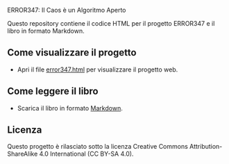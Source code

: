 ERROR347: Il Caos è un Algoritmo Aperto

Questo repository contiene il codice HTML per il progetto ERROR347 e il libro in formato Markdown.

## Come visualizzare il progetto
- Apri il file [error347.html](error347.html) per visualizzare il progetto web.

## Come leggere il libro
- Scarica il libro in formato [Markdown](error347-free-version.md).

## Licenza
Questo progetto è rilasciato sotto la licenza Creative Commons Attribution-ShareAlike 4.0 International (CC BY-SA 4.0).
